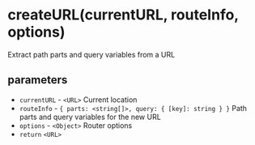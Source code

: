 # createURL(currentURL, routeInfo, options)

Extract path parts and query variables from a URL

## parameters

* `currentURL` - `<URL>` Current location
* `routeInfo` - `{ parts: <string[]>, query: { [key]: string } }` Path parts and query variables for the new URL
* `options` - `<Object>` Router options
* `return` `<URL>`
